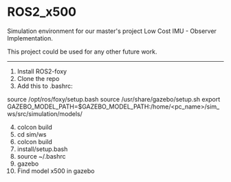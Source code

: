 # ROS2_x500
Simulation environment for our master's project Low Cost IMU - Observer Implementation.

This project could be used for any other future work.

-----
1. Install ROS2-foxy
2. Clone the repo
3. Add this to .bashrc:

  source /opt/ros/foxy/setup.bash
  source /usr/share/gazebo/setup.sh
  export GAZEBO_MODEL_PATH=$GAZEBO_MODEL_PATH:/home/<pc_name>/sim_ws/src/simulation/models/
  
4. colcon build
5. cd sim/ws
6. colcon build
7. install/setup.bash
8. source ~/.bashrc
9. gazebo
10. Find model x500 in gazebo
